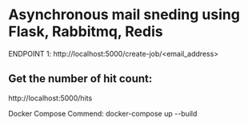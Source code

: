 # Asynchronous mail sneding using Flask, Rabbitmq, Redis 
ENDPOINT 1: http://localhost:5000/create-job/<email_address>

## Get the number of hit count:
http://localhost:5000/hits


Docker Compose Commend:
docker-compose up --build
